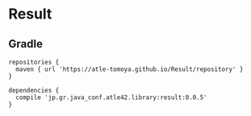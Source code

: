 # Result

## Gradle

    repositories {
      maven { url 'https://atle-tomoya.github.io/Result/repository' }
    }

    dependencies {
      compile 'jp.gr.java_conf.atle42.library:result:0.0.5'
    }
